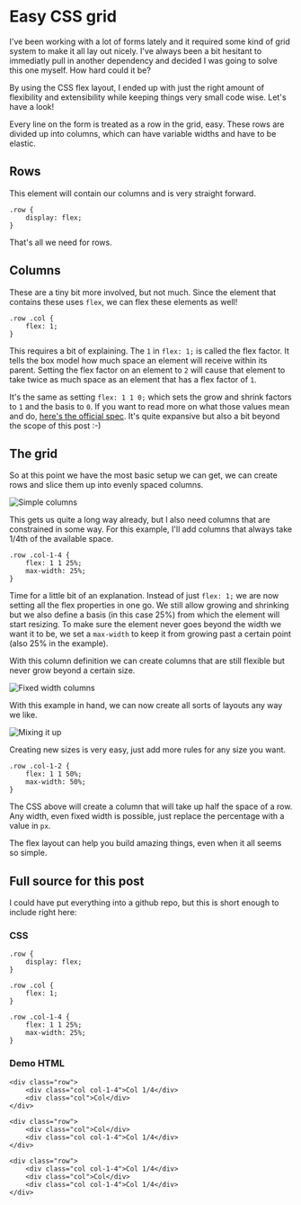 # Easy CSS grid

I've been working with a lot of forms lately and it required some kind of grid system to make it all lay out nicely. I've always been a bit hesitant to immediatly pull in another dependency and decided I was going to solve this one myself. How hard could it be?

By using the CSS flex layout, I ended up with just the right amount of flexibility and extensibility while keeping things very small code wise. Let's have a look!

Every line on the form is treated as a row in the grid, easy. These rows are divided up into columns, which can have variable widths and have to be elastic.

## Rows

This element will contain our columns and is very straight forward.

    .row {
        display: flex;
    }

That's all we need for rows.

## Columns

These are a tiny bit more involved, but not much. Since the element that contains these uses `flex`, we can flex these elements as well!

    .row .col {
        flex: 1;
    }

This requires a bit of explaining. The `1` in `flex: 1;` is called the flex factor. It tells the box model how much space an element will receive within its parent. Setting the flex factor on an element to `2` will cause that element to take twice as much space as an element that has a flex factor of `1`.

It's the same as setting `flex: 1 1 0;` which sets the grow and shrink factors to `1` and the basis to `0`. If you want to read more on what those values mean and do, [here's the official spec](https://www.w3.org/TR/css-flexbox-1/#flex-common). It's quite expansive but also a bit beyond the scope of this post :-)

## The grid

So at this point we have the most basic setup we can get, we can create rows and slice them up into evenly spaced columns.

![Simple columns](/content/easy-css-grid/simple-columns.png)

This gets us quite a long way already, but I also need columns that are constrained in some way. For this example, I'll add columns that always take 1/4th of the available space.

    .row .col-1-4 {
        flex: 1 1 25%;
        max-width: 25%;
    }

Time for a little bit of an explanation. Instead of just `flex: 1;` we are now setting all the flex properties in one go. We still allow growing and shrinking but we also define a basis (in this case 25%) from which the element will start resizing. To make sure the element never goes beyond the width we want it to be, we set a `max-width` to keep it from growing past a certain point (also 25% in the example).

With this column definition we can create columns that are still flexible but never grow beyond a certain size.

![Fixed width columns](/content/easy-css-grid/fixed-width-columns.png)

With this example in hand, we can now create all sorts of layouts any way we like.

![Mixing it up](/content/easy-css-grid/mixed-columns.png)

Creating new sizes is very easy, just add more rules for any size you want.

    .row .col-1-2 {
        flex: 1 1 50%;
        max-width: 50%;
    }

The CSS above will create a column that will take up half the space of a row. Any width, even fixed width is possible, just replace the percentage with a value in `px`.

The flex layout can help you build amazing things, even when it all seems so simple.

## Full source for this post

I could have put everything into a github repo, but this is short enough to include right here:

### CSS

    .row {
        display: flex;
    }

    .row .col {
        flex: 1;
    }

    .row .col-1-4 {
        flex: 1 1 25%;
        max-width: 25%;
    }

### Demo HTML

    <div class="row">
        <div class="col col-1-4">Col 1/4</div>
        <div class="col">Col</div>
    </div>

    <div class="row">
        <div class="col">Col</div>
        <div class="col col-1-4">Col 1/4</div>
    </div>

    <div class="row">
        <div class="col col-1-4">Col 1/4</div>
        <div class="col">Col</div>
        <div class="col col-1-4">Col 1/4</div>
    </div>
